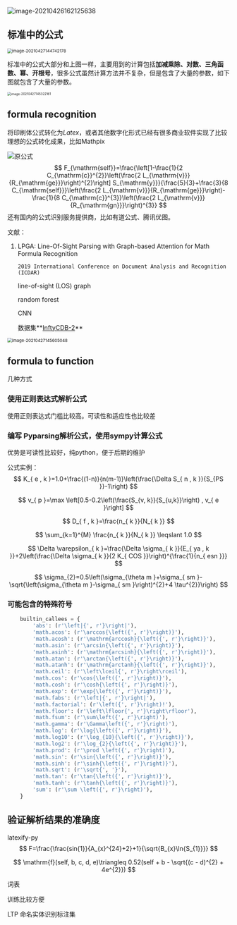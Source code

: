 ![image-20210426162125638](https://my-picbed.oss-cn-hangzhou.aliyuncs.com/img/20210426162135.png)

## 标准中的公式

<img src="https://my-picbed.oss-cn-hangzhou.aliyuncs.com/img/20210427144743.png" alt="image-20210427144742178" style="zoom:67%;" />

标准中的公式大部分和上图一样，主要用到的计算包括**加减乘除、对数、三角函数、幂、开根号**，很多公式虽然计算方法并不复杂，但是包含了大量的参数，如下图就包含了大量的参数。

<img src="https://my-picbed.oss-cn-hangzhou.aliyuncs.com/img/20210427145325.png" alt="image-20210427145322161" style="zoom: 50%;" />

## formula recognition

将印刷体公式转化为$Latex$，或者其他数字化形式已经有很多商业软件实现了比较理想的公式转化成果，比如Mathpix

![原公式](https://my-picbed.oss-cn-hangzhou.aliyuncs.com/img/20210427143953.png)
$$
F_{\mathrm{self}}=\frac{\left[1-\frac{1}{2 C_{\mathrm{c}}^{2}}\left(\frac{2 L_{\mathrm{v}}}{R_{\mathrm{ge}}}\right)^{2}\right] S_{\mathrm{y}}}{\frac{5}{3}+\frac{3}{8 C_{\mathrm{self}}}\left(\frac{2 L_{\mathrm{v}}}{R_{\mathrm{ge}}}\right)-\frac{1}{8 C_{\mathrm{c}}^{3}}\left(\frac{2 L_{\mathrm{v}}}{R_{\mathrm{gn}}}\right)^{3}}
$$
还有国内的公式识别服务提供商，比如有道公式、腾讯优图。

文献：

1. LPGA: Line-Of-Sight Parsing with Graph-based Attention for Math Formula Recognition

   `2019 International Conference on Document Analysis and Recognition (ICDAR)`

   line-of-sight (LOS) graph

   random forest

   CNN

   数据集**[InftyCDB-2](https://www.inftyproject.org/en/database.html)**

<img src="https://my-picbed.oss-cn-hangzhou.aliyuncs.com/img/20210427145607.png" alt="image-20210427145605048" style="zoom: 67%;" />

## formula to function

几种方式

### 使用正则表达式解析公式

使用正则表达式门槛比较高。可读性和适应性也比较差

### 编写 Pyparsing解析公式，使用sympy计算公式

优势是可读性比较好，纯python，便于后期的维护

公式实例：
$$
K_{ e , k }=1.0+\frac{(1-n)}{n(m-1)}\left(\frac{\Delta S_{ n , k }}{S_{PS }}-1\right)
$$

$$
v_{ p }=\max \left[0.5-0.2\left(\frac{S_{v, k}}{S_{u,k}}\right) , v_{ e }\right]
$$

$$
D_{ f , k }=\frac{n_{ k }}{N_{ k }}
$$

$$
\sum_{k=1}^{M} \frac{n_{ k }}{N_{ k }} \leqslant 1.0
$$

$$
\Delta \varepsilon_{ k }=\frac{\Delta \sigma_{ k }}{E_{ ya , k }}+2\left(\frac{\Delta \sigma_{ k }}{2 K_{ COS }}\right)^{\frac{1}{n_{ esn }}}
$$

$$
\sigma_{2}=0.5\left(\sigma_{\theta m }+\sigma_{ sm }-\sqrt{\left(\sigma_{\theta m }-\sigma_{ sm }\right)^{2}+4 \tau^{2}}\right)
$$
### 可能包含的特殊符号

```python
    builtin_callees = {
        'abs': (r'\left|{', r'}\right|'),
        'math.acos': (r'\arccos{\left({', r'}\right)}'),
        'math.acosh': (r'\mathrm{arccosh}{\left({', r'}\right)}'),
        'math.asin': (r'\arcsin{\left({', r'}\right)}'),
        'math.asinh': (r'\mathrm{arcsinh}{\left({', r'}\right)}'),
        'math.atan': (r'\arctan{\left({', r'}\right)}'),
        'math.atanh': (r'\mathrm{arctanh}{\left({', r'}\right)}'),
        'math.ceil': (r'\left\lceil{', r'}\right\rceil'),
        'math.cos': (r'\cos{\left({', r'}\right)}'),
        'math.cosh': (r'\cosh{\left({', r'}\right)}'),
        'math.exp': (r'\exp{\left({', r'}\right)}'),
        'math.fabs': (r'\left|{', r'}\right|'),
        'math.factorial': (r'\left({', r'}\right)!'),
        'math.floor': (r'\left\lfloor{', r'}\right\rfloor'),
        'math.fsum': (r'\sum\left({', r'}\right)'),
        'math.gamma': (r'\Gamma\left({', r'}\right)'),
        'math.log': (r'\log{\left({', r'}\right)}'),
        'math.log10': (r'\log_{10}{\left({', r'}\right)}'),
        'math.log2': (r'\log_{2}{\left({', r'}\right)}'),
        'math.prod': (r'\prod \left({', r'}\right)'),
        'math.sin': (r'\sin{\left({', r'}\right)}'),
        'math.sinh': (r'\sinh{\left({', r'}\right)}'),
        'math.sqrt': (r'\sqrt{', '}'),
        'math.tan': (r'\tan{\left({', r'}\right)}'),
        'math.tanh': (r'\tanh{\left({', r'}\right)}'),
        'sum': (r'\sum \left({', r'}\right)'),
    }
```



## 验证解析结果的准确度

latexify-py
$$
F=\frac{\frac{sin{1}}{A_{x}^{24}+2}+1}{\sqrt{B_{x}\ln{S_{1}}}}
$$

$$
\mathrm{f}(self, b, c, d, e)\triangleq 0.52(self + b - \sqrt{(c - d)^{2} + 4e^{2}})
$$

词表

训练比较方便

LTP 命名实体识别标注集